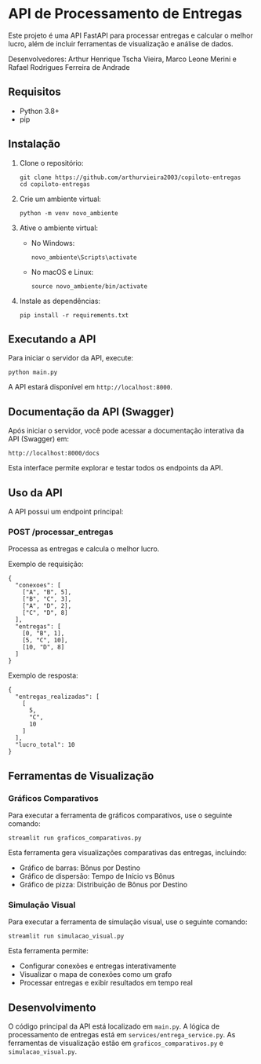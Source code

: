 # API de Processamento de Entregas

Este projeto é uma API FastAPI para processar entregas e calcular o melhor lucro, além de incluir ferramentas de visualização e análise de dados.

Desenvolvedores: Arthur Henrique Tscha Vieira, Marco Leone Merini e Rafael Rodrigues Ferreira de Andrade

## Requisitos

- Python 3.8+
- pip

## Instalação

1. Clone o repositório:

   ```
   git clone https://github.com/arthurvieira2003/copiloto-entregas
   cd copiloto-entregas
   ```

2. Crie um ambiente virtual:

   ```
   python -m venv novo_ambiente
   ```

3. Ative o ambiente virtual:

   - No Windows:
     ```
     novo_ambiente\Scripts\activate
     ```
   - No macOS e Linux:
     ```
     source novo_ambiente/bin/activate
     ```

4. Instale as dependências:
   ```
   pip install -r requirements.txt
   ```

## Executando a API

Para iniciar o servidor da API, execute:

```
python main.py
```

A API estará disponível em `http://localhost:8000`.

## Documentação da API (Swagger)

Após iniciar o servidor, você pode acessar a documentação interativa da API (Swagger) em:

    http://localhost:8000/docs

Esta interface permite explorar e testar todos os endpoints da API.

## Uso da API

A API possui um endpoint principal:

### POST /processar_entregas

Processa as entregas e calcula o melhor lucro.

Exemplo de requisição:

```
{
  "conexoes": [
    ["A", "B", 5],
    ["B", "C", 3],
    ["A", "D", 2],
    ["C", "D", 8]
  ],
  "entregas": [
    [0, "B", 1],
    [5, "C", 10],
    [10, "D", 8]
  ]
}
```

Exemplo de resposta:

```
{
  "entregas_realizadas": [
    [
      5,
      "C",
      10
    ]
  ],
  "lucro_total": 10
}
```

## Ferramentas de Visualização

### Gráficos Comparativos

Para executar a ferramenta de gráficos comparativos, use o seguinte comando:

```
streamlit run graficos_comparativos.py
```

Esta ferramenta gera visualizações comparativas das entregas, incluindo:

- Gráfico de barras: Bônus por Destino
- Gráfico de dispersão: Tempo de Início vs Bônus
- Gráfico de pizza: Distribuição de Bônus por Destino

### Simulação Visual

Para executar a ferramenta de simulação visual, use o seguinte comando:

```
streamlit run simulacao_visual.py
```

Esta ferramenta permite:

- Configurar conexões e entregas interativamente
- Visualizar o mapa de conexões como um grafo
- Processar entregas e exibir resultados em tempo real

## Desenvolvimento

O código principal da API está localizado em `main.py`. A lógica de processamento de entregas está em `services/entrega_service.py`. As ferramentas de visualização estão em `graficos_comparativos.py` e `simulacao_visual.py`.

